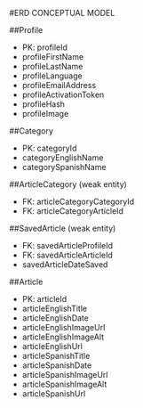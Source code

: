 #ERD CONCEPTUAL MODEL

##Profile
- PK: profileId
- profileFirstName
- profileLastName
- profileLanguage
- profileEmailAddress
- profileActivationToken
- profileHash
- profileImage

##Category
- PK: categoryId
- categoryEnglishName
- categorySpanishName

##ArticleCategory (weak entity)
- FK: articleCategoryCategoryId
- FK: articleCategoryArticleId

##SavedArticle (weak entity)
- FK: savedArticleProfileId
- FK: savedArticleArticleId 
- savedArticleDateSaved

##Article
- PK: articleId
- articleEnglishTitle
- articleEnglishDate
- articleEnglishImageUrl
- articleEnglishImageAlt
- articleEnglishUrl
- articleSpanishTitle
- articleSpanishDate
- articleSpanishImageUrl
- articleSpanishImageAlt
- articleSpanishUrl
